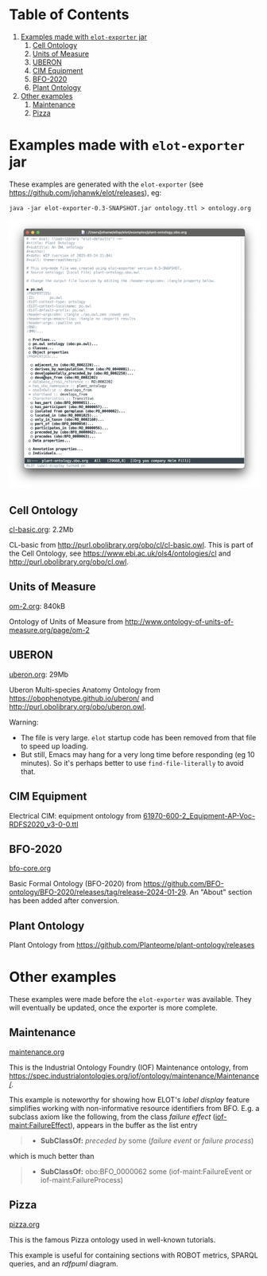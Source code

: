 
# Table of Contents

1.  [Examples made with `elot-exporter` jar](#org4ddcb6f)
    1.  [Cell Ontology](#orgf1520c7)
    2.  [Units of Measure](#org1cdc8d4)
    3.  [UBERON](#org8c3854d)
    4.  [CIM Equipment](#org12bbd1f)
    5.  [BFO-2020](#orgdc127b8)
    6.  [Plant Ontology](#org998bc6b)
2.  [Other examples](#orgea0d2c6)
    1.  [Maintenance](#orgb561369)
    2.  [Pizza](#org6b041af)



<a id="org4ddcb6f"></a>

# Examples made with `elot-exporter` jar

These examples are generated with the `elot-exporter` (see <https://github.com/johanwk/elot/releases>), eg:

    java -jar elot-exporter-0.3-SNAPSHOT.jar ontology.ttl > ontology.org

![img](plant-ontology.png)


<a id="orgf1520c7"></a>

## Cell Ontology

[cl-basic.org](./cl-basic.md): 2.2Mb

CL-basic from <http://purl.obolibrary.org/obo/cl/cl-basic.owl>.
This is part of the Cell Ontology, see <https://www.ebi.ac.uk/ols4/ontologies/cl> and <http://purl.obolibrary.org/obo/cl.owl>.


<a id="org1cdc8d4"></a>

## Units of Measure

[om-2.org](./om-2.md): 840kB

Ontology of Units of Measure from <http://www.ontology-of-units-of-measure.org/page/om-2>


<a id="org8c3854d"></a>

## UBERON

[uberon.org](./uberon.md): 29Mb

Uberon Multi-species Anatomy Ontology from <https://obophenotype.github.io/uberon/> and <http://purl.obolibrary.org/obo/uberon.owl>.

Warning: 

-   The file is very large. `elot` startup code has been removed from that file to speed up loading.
-   But still, Emacs may hang for a very long time before responding (eg 10 minutes). So it's perhaps better to use `find-file-literally` to avoid that.


<a id="org12bbd1f"></a>

## CIM Equipment

[BROKEN LINK: 61970-600-2\_Equipment-AP-Voc-RDFS2020\_v3-0-0.org]: 305kB

Electrical CIM: equipment ontology from [61970-600-2\_Equipment-AP-Voc-RDFS2020\_v3-0-0.ttl](https://github.com/Sveino/Inst4CIM-KG/blob/develop/rdfs-improved/CGMES/ttl/61970-600-2_Equipment-AP-Voc-RDFS2020_v3-0-0.ttl)


<a id="orgdc127b8"></a>

## BFO-2020

[bfo-core.org](bfo-core.md)

Basic Formal Ontology (BFO-2020) from <https://github.com/BFO-ontology/BFO-2020/releases/tag/release-2024-01-29>.
An "About" section has been added after conversion.


<a id="org998bc6b"></a>

## Plant Ontology

[BROKEN LINK: plant-ontology.obo.org]: 1.8M

Plant Ontology from <https://github.com/Planteome/plant-ontology/releases>


<a id="orgea0d2c6"></a>

# Other examples

These examples were made before the `elot-exporter` was available. They
will eventually be updated, once the exporter is more complete.


<a id="orgb561369"></a>

## Maintenance

[maintenance.org](maintenance.md)

This is the Industrial Ontology Foundry (IOF) Maintenance ontology, from <https://spec.industrialontologies.org/iof/ontology/maintenance/Maintenance/>.

This example is noteworthy for showing how ELOT's *label display* feature simplifies working with non-informative resource identifiers from BFO. 
E.g. a subclass axiom like the following, from the class *failure effect* ([iof-maint:FailureEffect](https://spec.industrialontologies.org/iof/ontology/maintenance/Maintenance/FailureEffect)), appears in the buffer as the list entry

> -   **SubClassOf:** *preceded by* some (*failure event* or *failure process*)

which is much better than

> -   **SubClassOf:** obo:BFO\_0000062 some (iof-maint:FailureEvent or iof-maint:FailureProcess)


<a id="org6b041af"></a>

## Pizza

[pizza.org](pizza.md)

This is the famous Pizza ontology used in well-known tutorials.

This example is useful for containing sections with ROBOT metrics,
SPARQL queries, and an *rdfpuml* diagram.

